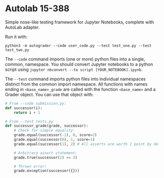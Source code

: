 # Autolab 15-388

Simple nose-like testing framework for Jupyter Notebooks, complete with AutoLab adapter.

Run it with:

```shell
python3 -m autograder --code user_code.py --test test_one.py --test test_two.py
```

The `--code` command imports (one or more) python files into a single, common, namespace. You should convert Jupyter notebooks to a python script using `jupyter nbconvert --to script [YOUR_NOTEBOOK].ipynb`.

The `--test` command imports python files into individual namespaces distinct from the common import namespace. All functions with names ending in `<base_name>_grade` are called with the function `<base_name>` and a Grader object. You can use that object with:

```python
# From --code submission.py:
def successor(i):
    return i + 1

# From --test tests.py
def successor_grade(grade, successor):
    # Check for simple equality:
    grade.equal(successor(-1), 0, score=2)
    grade.equal(successor(0), 1, score=1)
    grade.equal(successor(1), 2) # All asserts are worth 1 point by default.

    # Arbitrary assert statement:
    grade.true(successor(2) == 3)

    # Thrown error:
    grade.exception(successor({}))
```
